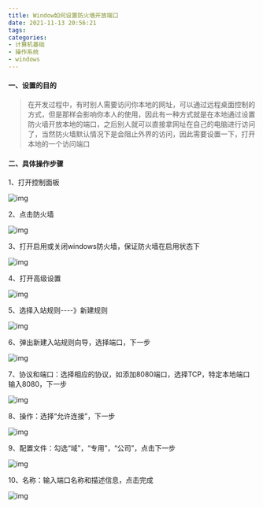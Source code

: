 ```yaml
---
title: Window如何设置防火墙开放端口
date: 2021-11-13 20:56:21
tags:
categories:
- 计算机基础
- 操作系统
- windows
---
```




#### 一、设置的目的

> 在开发过程中，有时别人需要访问你本地的网址，可以通过远程桌面控制的方式，但是那样会影响你本人的使用，因此有一种方式就是在本地通过设置防火墙开放本地的端口，之后别人就可以直接拿网址在自己的电脑进行访问了，当然防火墙默认情况下是会阻止外界的访问，因此需要设置一下，打开本地的一个访问端口



<!-- more -->



#### 二、具体操作步骤

1、打开控制面板

![img](http://blogimg.hongjy.cn/webp.webp)

2、点击防火墙

![img](http://blogimg.hongjy.cn/webp-1636808193837267.webp)

3、打开启用或关闭windows防火墙，保证防火墙在启用状态下

![img](http://blogimg.hongjy.cn/webp-1636808193837268.webp)

4、打开高级设置

![img](http://blogimg.hongjy.cn/webp-1636808193837269.webp)

5、选择入站规则----》新建规则

![img](http://blogimg.hongjy.cn/webp-1636808193837270.webp)

6、弹出新建入站规则向导，选择端口，下一步

![img](http://blogimg.hongjy.cn/webp-1636808193837271.webp)

7、协议和端口：选择相应的协议，如添加8080端口，选择TCP，特定本地端口输入8080，下一步

![img](http://blogimg.hongjy.cn/webp-1636808193837272.webp)

8、操作：选择“允许连接”，下一步

![img](http://blogimg.hongjy.cn/webp-1636808193838273.webp)

9、配置文件：勾选“域”，“专用”，“公司”，点击下一步

![img](http://blogimg.hongjy.cn/webp-1636808193838274.webp)

10、名称：输入端口名称和描述信息，点击完成

![img](http://blogimg.hongjy.cn/webp-1636808193838275.webp)
